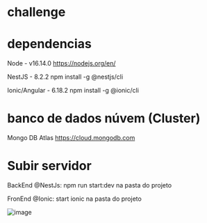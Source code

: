 # challenge

# dependencias

Node - v16.14.0
https://nodejs.org/en/

NestJS - 8.2.2
npm install -g @nestjs/cli

Ionic/Angular - 6.18.2
npm install -g @ionic/cli

# banco de dados núvem (Cluster)

Mongo DB Atlas
https://cloud.mongodb.com

# Subir servidor

BackEnd @NestJs: npm run start:dev
na pasta do projeto

FronEnd @Ionic: start ionic
na pasta do projeto

![image](https://user-images.githubusercontent.com/66821796/158232731-6a473577-3482-4848-a66a-d066097176be.png)

